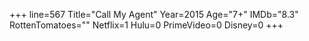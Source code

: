 +++
line=567
Title="Call My Agent"
Year=2015
Age="7+"
IMDb="8.3"
RottenTomatoes=""
Netflix=1
Hulu=0
PrimeVideo=0
Disney=0
+++

